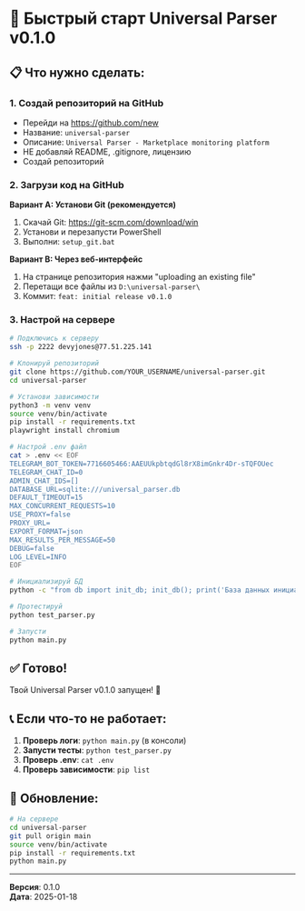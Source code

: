 # 🚀 Быстрый старт Universal Parser v0.1.0

## 📋 Что нужно сделать:

### 1. Создай репозиторий на GitHub
- Перейди на https://github.com/new
- Название: `universal-parser`
- Описание: `Universal Parser - Marketplace monitoring platform`
- НЕ добавляй README, .gitignore, лицензию
- Создай репозиторий

### 2. Загрузи код на GitHub
**Вариант A: Установи Git (рекомендуется)**
1. Скачай Git: https://git-scm.com/download/win
2. Установи и перезапусти PowerShell
3. Выполни: `setup_git.bat`

**Вариант B: Через веб-интерфейс**
1. На странице репозитория нажми "uploading an existing file"
2. Перетащи все файлы из `D:\universal-parser\`
3. Коммит: `feat: initial release v0.1.0`

### 3. Настрой на сервере
```bash
# Подключись к серверу
ssh -p 2222 devyjones@77.51.225.141

# Клонируй репозиторий
git clone https://github.com/YOUR_USERNAME/universal-parser.git
cd universal-parser

# Установи зависимости
python3 -m venv venv
source venv/bin/activate
pip install -r requirements.txt
playwright install chromium

# Настрой .env файл
cat > .env << EOF
TELEGRAM_BOT_TOKEN=7716605466:AAEUUkpbtqdGl8rX8imGnkr4Dr-sTQFOUec
TELEGRAM_CHAT_ID=0
ADMIN_CHAT_IDS=[]
DATABASE_URL=sqlite:///universal_parser.db
DEFAULT_TIMEOUT=15
MAX_CONCURRENT_REQUESTS=10
USE_PROXY=false
PROXY_URL=
EXPORT_FORMAT=json
MAX_RESULTS_PER_MESSAGE=50
DEBUG=false
LOG_LEVEL=INFO
EOF

# Инициализируй БД
python -c "from db import init_db; init_db(); print('База данных инициализирована')"

# Протестируй
python test_parser.py

# Запусти
python main.py
```

## ✅ Готово!

Твой Universal Parser v0.1.0 запущен! 🎉

## 📞 Если что-то не работает:

1. **Проверь логи**: `python main.py` (в консоли)
2. **Запусти тесты**: `python test_parser.py`
3. **Проверь .env**: `cat .env`
4. **Проверь зависимости**: `pip list`

## 🔄 Обновление:

```bash
# На сервере
cd universal-parser
git pull origin main
source venv/bin/activate
pip install -r requirements.txt
python main.py
```

---
**Версия**: 0.1.0  
**Дата**: 2025-01-18


